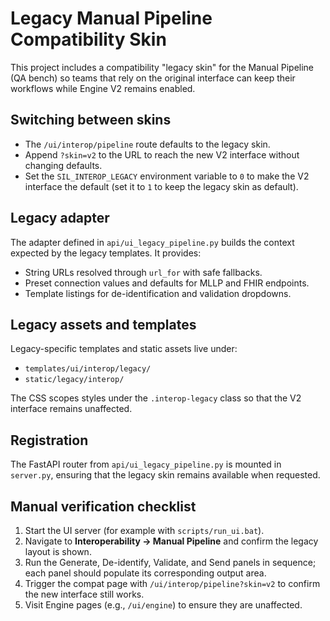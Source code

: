 # Legacy Manual Pipeline Compatibility Skin

This project includes a compatibility "legacy skin" for the Manual Pipeline (QA bench) so teams that rely on the original interface can keep their workflows while Engine V2 remains enabled.

## Switching between skins

* The `/ui/interop/pipeline` route defaults to the legacy skin.
* Append `?skin=v2` to the URL to reach the new V2 interface without changing defaults.
* Set the `SIL_INTEROP_LEGACY` environment variable to `0` to make the V2 interface the default (set it to `1` to keep the legacy skin as default).

## Legacy adapter

The adapter defined in `api/ui_legacy_pipeline.py` builds the context expected by the legacy templates. It provides:

* String URLs resolved through `url_for` with safe fallbacks.
* Preset connection values and defaults for MLLP and FHIR endpoints.
* Template listings for de-identification and validation dropdowns.

## Legacy assets and templates

Legacy-specific templates and static assets live under:

* `templates/ui/interop/legacy/`
* `static/legacy/interop/`

The CSS scopes styles under the `.interop-legacy` class so that the V2 interface remains unaffected.

## Registration

The FastAPI router from `api/ui_legacy_pipeline.py` is mounted in `server.py`, ensuring that the legacy skin remains available when requested.

## Manual verification checklist

1. Start the UI server (for example with `scripts/run_ui.bat`).
2. Navigate to **Interoperability → Manual Pipeline** and confirm the legacy layout is shown.
3. Run the Generate, De-identify, Validate, and Send panels in sequence; each panel should populate its corresponding output area.
4. Trigger the compat page with `/ui/interop/pipeline?skin=v2` to confirm the new interface still works.
5. Visit Engine pages (e.g., `/ui/engine`) to ensure they are unaffected.
